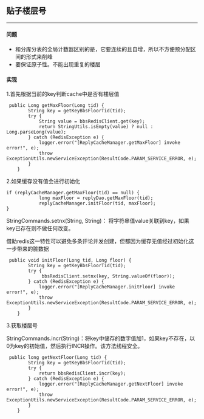 ## 贴子楼层号

---

#### 问题

* 和分库分表的全局计数器区别的是，它要连续的且自增，所以不方便预分配区间的形式来削峰
* 要保证原子性。不能出现重复的楼层


#### 实现


1.首先根据当前的key判断cache中是否有楼层值

```
 public Long getMaxFloor(Long tid) {
        String key = getKeyBbsFloorTid(tid);
        try {
            String value = bbsRedisClient.get(key);
            return StringUtils.isEmpty(value) ? null : Long.parseLong(value);
        } catch (RedisException e) {
            logger.error("[ReplyCacheManager.getMaxFloor] invoke error!", e);
            throw ExceptionUtils.newServiceException(ResultCode.PARAM_SERVICE_ERROR, e);
        }
    }
```

2.如果缓存没有值会进行初始化

```
if (replyCacheManager.getMaxFloor(tid) == null) {
            long maxFloor = replyDao.getMaxFloor(tid);
            replyCacheManager.initFloor(tid, maxFloor);
}
```

StringCommands.setnx(String, String)： 将字符串值value关联到key，如果key已存在则不做任何改变。

借助redis这一特性可以避免多条评论并发创建，但都因为缓存无值经过初始化这一步带来的脏数据

```
 public void initFloor(Long tid, Long floor) {
        String key = getKeyBbsFloorTid(tid);
        try {
             bbsRedisClient.setnx(key, String.valueOf(floor));
        } catch (RedisException e) {
            logger.error("[ReplyCacheManager.initFloor] invoke error!", e);
            throw ExceptionUtils.newServiceException(ResultCode.PARAM_SERVICE_ERROR, e);
        }
    }
```

3.获取楼层号

StringCommands.incr(String)：将key中储存的数字值加1，如果key不存在，以0为key的初始值，然后执行INCR操作。该方法线程安全。

```
 public long getNextFloor(Long tid) {
        String key = getKeyBbsFloorTid(tid);
        try {
            return bbsRedisClient.incr(key);
        } catch (RedisException e) {
            logger.error("[ReplyCacheManager.getNextFloor] invoke error!", e);
            throw ExceptionUtils.newServiceException(ResultCode.PARAM_SERVICE_ERROR, e);
        }
    }
```



